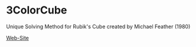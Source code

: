 # 3ColorCube

Unique Solving Method for Rubik's Cube created by Michael Feather (1980)

[Web-Site](https://mfeather1.github.io/3ColorCube)

